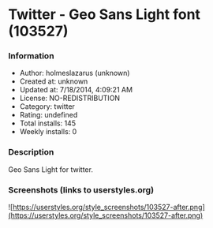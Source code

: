# Twitter - Geo Sans Light font (103527)

### Information
- Author: holmeslazarus (unknown)
- Created at: unknown
- Updated at: 7/18/2014, 4:09:21 AM
- License: NO-REDISTRIBUTION
- Category: twitter
- Rating: undefined
- Total installs: 145
- Weekly installs: 0


### Description
Geo Sans Light for twitter.


### Screenshots (links to userstyles.org)
![https://userstyles.org/style_screenshots/103527-after.png](https://userstyles.org/style_screenshots/103527-after.png)


